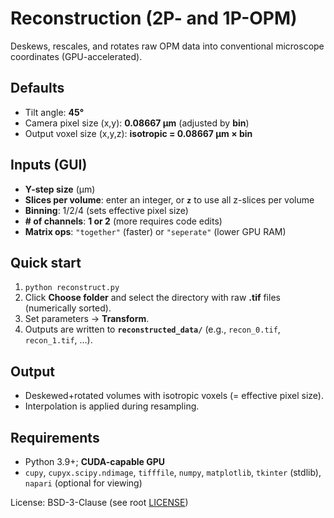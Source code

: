 # Reconstruction (2P- and 1P-OPM)
Deskews, rescales, and rotates raw OPM data into conventional microscope coordinates (GPU-accelerated).

## Defaults
- Tilt angle: **45°**
- Camera pixel size (x,y): **0.08667 µm** (adjusted by **bin**)
- Output voxel size (x,y,z): **isotropic = 0.08667 µm × bin**

## Inputs (GUI)
- **Y-step size** (µm)
- **Slices per volume**: enter an integer, or **`z`** to use all z-slices per volume
- **Binning**: 1/2/4 (sets effective pixel size)
- **# of channels**: **1 or 2** (more requires code edits)
- **Matrix ops**: `"together"` (faster) or `"seperate"` (lower GPU RAM)

## Quick start
1. `python reconstruct.py`
2. Click **Choose folder** and select the directory with raw **.tif** files (numerically sorted).
3. Set parameters → **Transform**.
4. Outputs are written to **`reconstructed_data/`** (e.g., `recon_0.tif`, `recon_1.tif`, …).

## Output
- Deskewed+rotated volumes with isotropic voxels (= effective pixel size).
- Interpolation is applied during resampling.

## Requirements
- Python 3.9+; **CUDA-capable GPU**
- `cupy`, `cupyx.scipy.ndimage`, `tifffile`, `numpy`, `matplotlib`, `tkinter` (stdlib), `napari` (optional for viewing)


License: BSD-3-Clause (see root [LICENSE](../LICENSE))
